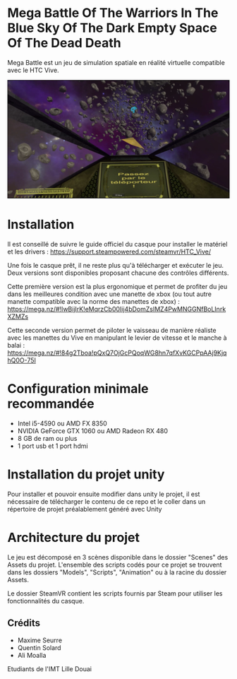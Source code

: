 # Mega Battle Of The Warriors In The Blue Sky Of The Dark Empty Space Of The Dead Death
Mega Battle est un jeu de simulation spatiale en réalité virtuelle compatible avec le HTC Vive. 

![Screenshoot du jeu](https://github.com/hastou/MegaBattleOfTheWarriorsInTheBlueSkyOfTheDarkEmptySpaceOfTheDeadDeath/raw/master/imgs/img.png)

# Installation

Il est conseillé de suivre le guide officiel du casque pour installer le matériel et les drivers :
https://support.steampowered.com/steamvr/HTC_Vive/

Une fois le casque prêt, il ne reste plus qu'à télécharger et exécuter le jeu. Deux versions sont disponibles proposant chacune des contrôles différents.

Cette première version est la plus ergonomique et permet de profiter du jeu dans les meilleures condition avec une manette de xbox (ou tout autre manette compatible avec la norme des manettes de xbox) :
https://mega.nz/#!IwBijIrK!eMqrzCb00Iij4bDomZsIMZ4PwMNGGNfBoLInrkXZMZs

Cette seconde version permet de piloter le vaisseau de manière réaliste avec les manettes du Vive en manipulant le levier de vitesse et le manche à balai :
https://mega.nz/#!84g2Tboa!pQxQ7OjGcPQoqWG8hn7qfXvKGCPpAAj9KjqhQ0O-75I


# Configuration minimale recommandée
- Intel i5-4590 ou AMD FX 8350 
- NVIDIA GeForce GTX 1060 ou AMD Radeon RX 480
- 8 GB de ram ou plus
- 1 port usb et 1 port hdmi


# Installation du projet unity

Pour installer et pouvoir ensuite modifier dans unity le projet, il est nécessaire de télécharger le contenu de ce repo et le coller dans un répertoire de projet préalablement généré avec Unity

# Architecture du projet

Le jeu est décomposé en 3 scènes disponible dans le dossier "Scenes" des Assets du projet.
L'ensemble des scripts codés pour ce projet se trouvent dans les dossiers "Models", "Scripts", "Animation" ou à la racine du dossier Assets.

Le dossier SteamVR contient les scripts fournis par Steam pour utiliser les fonctionnalités du casque.

## Crédits
- Maxime Seurre
- Quentin Solard
- Ali Moalla

Etudiants de l'IMT Lille Douai
